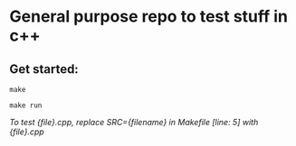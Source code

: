 # General purpose repo to test stuff in c++

## Get started:
```
make
```

```
make run
```

_To test {file}.cpp, replace SRC={filename} in Makefile [line: 5] with {file}.cpp_
